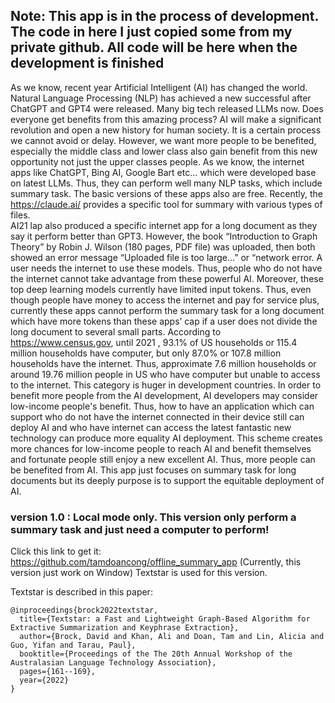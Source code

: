 ﻿## Note: This app is in the process of development. The code in here I just copied some from my private github. All code will be here when the development is finished
As we know, recent year Artificial Intelligent (AI) has changed the world. Natural Language Processing
(NLP) has achieved a new successful after ChatGPT and GPT4 were released. Many big tech released LLMs 
now. Does everyone get benefits from this amazing process? AI will make a significant revolution and 
open a new history for human society. It is a certain process we cannot avoid or delay. However, we want
more people to be benefited, especially the middle class and lower class also gain benefit from this
new opportunity not just the upper classes people. As we know, the internet apps like ChatGPT, Bing AI,
Google Bart etc... which were developed base on latest LLMs. Thus, they can perform well many NLP tasks,
which include summary task. The basic versions of these apps also are free. Recently,
the https://claude.ai/ provides a specific tool for summary with various types of files.  
AI21 lap also produced a specific internet app for a long document as they say it perform better
than GPT3. However, the book “Introduction to Graph Theory” by Robin J. Wilson (180 pages, PDF file) 
was uploaded, then both showed an error message “Uploaded file is too large…” or “network error.
A user needs the internet to use these models. Thus, people who do not have the internet cannot take 
advantage from these powerful AI. Moreover, these top deep learning models currently have limited 
input tokens. Thus, even though people have money to access the internet and pay for service plus, 
currently these apps cannot perform the summary task for a long document which have more tokens than 
these apps’ cap if a user does not divide the long document to several small parts. According to 
https://www.census.gov, until 2021 , 93.1% of US households or 115.4 million households  have computer,
but only 87.0% or 107.8 million households have the internet. Thus, approximate 7.6 million households or around
19.76 million people in US who have computer but unable to access to the internet. This category is 
huger in development countries. In order to benefit more people from the AI development, AI developers 
may consider low-income people's benefit. Thus, how to have an application which can support who do not 
have the internet connected in their device still can deploy AI and who have internet can access
the latest fantastic new technology can produce more equality AI deployment. This scheme creates more
chances for low-income people to reach AI and benefit themselves and fortunate people still enjoy 
a new excellent AI. Thus, more people can be benefited from AI. This app just focuses on summary task
for long documents but its deeply purpose is to  support the equitable deployment of AI.
### version 1.0 : Local mode only. This version only perform a summary task and just need a  computer to perform!
Click this link to get it: https://github.com/tamdoancong/offline_summary_app  (Currently, this version just work on Window)
Textstar is used for this version. 

Textstar is described in this paper: 
```
@inproceedings{brock2022textstar,
  title={Textstar: a Fast and Lightweight Graph-Based Algorithm for Extractive Summarization and Keyphrase Extraction},
  author={Brock, David and Khan, Ali and Doan, Tam and Lin, Alicia and Guo, Yifan and Tarau, Paul},
  booktitle={Proceedings of the The 20th Annual Workshop of the Australasian Language Technology Association},
  pages={161--169},
  year={2022}
}
```